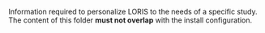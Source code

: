 Information required to personalize LORIS to the needs of a specific study. The content of this folder **must not overlap** with the install configuration.